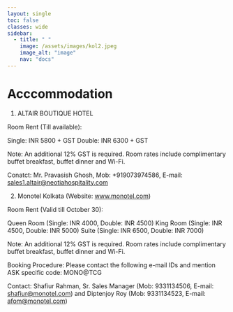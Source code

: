 ```yaml
---
layout: single
toc: false
classes: wide
sidebar:  
  - title: " "   
    image: /assets/images/kol2.jpeg
    image_alt: "image"
    nav: "docs"
---
```


# Acccommodation

1. ALTAIR BOUTIQUE HOTEL 

Room Rent (Till available): 

Single: INR 5800 + GST
Double: INR 6300 + GST

Note: An additional 12% GST is required. Room rates include complimentary buffet breakfast, buffet dinner and Wi-Fi.

Conatct: Mr. Pravasish Ghosh, Mob: +919073974586, E-mail: sales1.altair@neotiahospitality.com


2. Monotel Kolkata (Website: www.monotel.com)

Room Rent (Valid till October 30): 

Queen Room (Single: INR 4000, Double: INR 4500)
King Room (Single: INR 4500, Double: INR 5000)
Suite (Single: INR 6500, Double: INR 7000)

Note: An additional 12% GST is required. Room rates include complimentary buffet breakfast, buffet dinner and Wi-Fi.

Booking Procedure: Please contact the following e-mail IDs and mention ASK specific code: MONO@TCG

Contact: Shafiur Rahman, Sr. Sales Manager (Mob: 9331134506, E-mail: shafiur@monotel.com) and Diptenjoy Roy (Mob: 9331134523, E-mail: afom@monotel.com)
